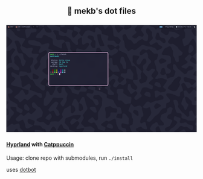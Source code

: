 <h2 align="center">
🚀 mekb's dot files<br/><br/>
<img src="assets/preview.png" alt="Preview"/>
</h2>

#### [Hyprland](https://hyprland.org/) with [Catppuccin](https://github.com/catppuccin)

Usage: clone repo with submodules, run `./install`

uses [dotbot](https://github.com/anishathalye/dotbot)
